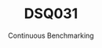 ---
layout: docu
title: DSQ031
subtitle: Continuous Benchmarking
selected: TPC-DS
expanded: Benchmarking
benchmark: /individual_results/DSQ031.html
---